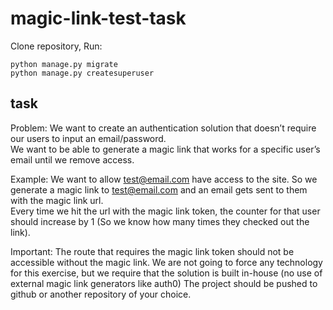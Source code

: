 # magic-link-test-task

Clone repository, Run:
```
python manage.py migrate
python manage.py createsuperuser
```

## task
Problem: 
We want to create an authentication solution that doesn’t require our users to input an email/password.  
We want to be able to generate a magic link that works for a specific user’s email until we remove access.

Example:
We want to allow test@email.com have access to the site.  So we generate a magic link to test@email.com and an email gets sent to them with the magic link url.  
Every time we hit the url with the magic link token, the counter for that user should increase by 1 (So we know how many times they checked out the link).

Important:
The route that requires the magic link token should not be accessible without the magic link.
We are not going to force any technology for this exercise, but we require that the solution is built in-house (no use of external magic link generators like auth0)
The project should be pushed to github or another repository of your choice.
